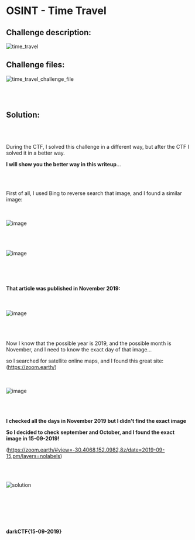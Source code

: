 # OSINT - Time Travel



## Challenge description:
![time_travel](https://user-images.githubusercontent.com/70543460/94438986-7db3c900-01a8-11eb-88d2-9077cfc5f5d7.png)

## Challenge files:
![time_travel_challenge_file](https://user-images.githubusercontent.com/70543460/94439030-8e643f00-01a8-11eb-805e-7793fb6208bc.jpg)

<br/><br/>
## Solution:
<br/><br/>


During the CTF, I solved this challenge in a different way, but after the CTF I solved it in a better way.

**I will show you the better way in this writeup**...

<br/><br/>

First of all, I used Bing to reverse search that image, and I found a similar image:

<br/><br/>
![image](https://user-images.githubusercontent.com/70543460/94442195-59f28200-01ac-11eb-8967-ee39f7afe9a4.png)
<br/><br/>

<br/><br/>
![image](https://user-images.githubusercontent.com/70543460/94442422-9cb45a00-01ac-11eb-81d1-6c54a936e6cb.png)
<br/><br/>

<br/><br/>

**That article was published in November 2019:**
<br/><br/>
<br/><br/>
![image](https://user-images.githubusercontent.com/70543460/94444822-662c0e80-01af-11eb-96a7-a1c786219bb9.png)
<br/><br/>
<br/><br/>

Now I know that the possible year is 2019, and the possible month is November, and I need to know the exact day of that image...

so I searched for satellite online maps, and I found this great site: (https://zoom.earth/)

<br/><br/>
![image](https://user-images.githubusercontent.com/70543460/94445220-dc307580-01af-11eb-8a70-8769437c132d.png)
<br/><br/>
<br/><br/>

**I checked all the days in November 2019 but I didn't find the exact image**

**So I decided to check september and October, and I found the exact image in 15-09-2019!**

(https://zoom.earth/#view=-30.4068,152.0982,8z/date=2019-09-15,pm/layers=nolabels)

<br/><br/>

![solution](https://user-images.githubusercontent.com/70543460/94446253-10f0fc80-01b1-11eb-9797-1b9f4792515d.png)

<br/><br/>

<br/><br/>

**darkCTF{15-09-2019}**
